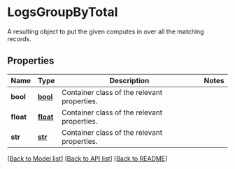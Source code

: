 # LogsGroupByTotal

A resulting object to put the given computes in over all the matching records.

## Properties

| Name      | Type                  | Description                                 | Notes |
| --------- | --------------------- | ------------------------------------------- | ----- |
| **bool**  | [**bool**](bool.md)   | Container class of the relevant properties. |
| **float** | [**float**](float.md) | Container class of the relevant properties. |
| **str**   | [**str**](str.md)     | Container class of the relevant properties. |

[[Back to Model list]](README.md#documentation-for-models) [[Back to API list]](README.md#documentation-for-api-endpoints) [[Back to README]](README.md)
